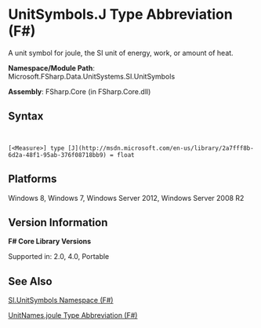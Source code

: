# UnitSymbols.J Type Abbreviation (F#)

A unit symbol for joule, the SI unit of energy, work, or amount of heat.

**Namespace/Module Path**: Microsoft.FSharp.Data.UnitSystems.SI.UnitSymbols

**Assembly**: FSharp.Core (in FSharp.Core.dll)


## Syntax


```


[<Measure>] type [J](http://msdn.microsoft.com/en-us/library/2a7fff8b-6d2a-48f1-95ab-376f08718bb9) = float

```



## Platforms
Windows 8, Windows 7, Windows Server 2012, Windows Server 2008 R2


## Version Information
**F# Core Library Versions**

Supported in: 2.0, 4.0, Portable




## See Also
[SI.UnitSymbols Namespace &#40;F&#35;&#41;](SI.UnitSymbols+Namespace+%28FSharp%29.md)

[UnitNames.joule Type Abbreviation &#40;F&#35;&#41;](UnitNames.joule+Type+Abbreviation+%28FSharp%29.md)

